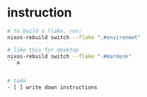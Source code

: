 # instruction

``` bash
# to build a flake, run:
nixos-rebuild switch --flake ".#environmet"

# like this for desktop
nixos-rebuild switch --flake ".#mardesk"	
```a


# todo 
- [ ] write down instructions
